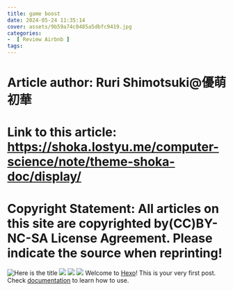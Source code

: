 ```yaml
---
title: game boost
date: 2024-05-24 11:35:14
cover: assets/9b59a74c0485a5dbfc9419.jpg
categories:
-  [ Review Airbnb ]
tags:
---
```

# Article author: Ruri Shimotsuki@優萌初華
# Link to this article: https://shoka.lostyu.me/computer-science/note/theme-shoka-doc/display/
# Copyright Statement: All articles on this site are copyrighted by(CC)BY-NC-SA License Agreement. Please indicate the source when reprinting!

![](https://tva3.sinaimg.cn/large/6833939bly1giclfdu6exj20zk0m87hw.jpg "Here is the title")
![](https://tva3.sinaimg.cn/large/6833939bly1giclflwv2aj20zk0m84qp.jpg)
![](https://tva3.sinaimg.cn/large/6833939bly1giclg5ms2rj20zk0m8u0x.jpg)
![](https://tva3.sinaimg.cn/large/6833939bly1giclhnx9glj20zk0m8npd.jpg)
Welcome to [Hexo](http://zespia.tw/hexo)! This is your very first post. Check [documentation](http://zespia.tw/hexo/docs) to learn how to use.